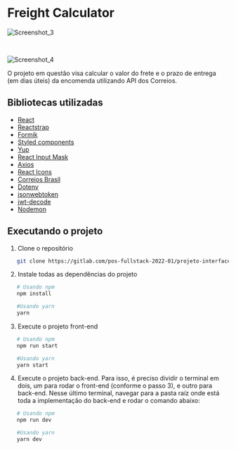# Freight Calculator

![Screenshot_3](/uploads/6e5c20e2454018db176b8efad7b9f3ba/Screenshot_3.png)

</br>

![Screenshot_4](/uploads/16502f0f56998f3270c9c17722e1e175/Screenshot_4.png)


O projeto em questão visa calcular o valor do frete e o prazo de entrega (em dias úteis) da encomenda utilizando API dos Correios.


## Bibliotecas utilizadas

* <a href="https://create-react-app.dev/">React</a>
* <a href="https://reactstrap.github.io/?path=/story/home-installation--page">Reactstrap</a>
* <a href="https://formik.org/docs/overview">Formik</a>
* <a href="https://styled-components.com/">Styled components</a>
* <a href="https://www.npmjs.com/package/yup?activeTab=readme">Yup</a>
* <a href="https://www.npmjs.com/package/react-input-mask">React Input Mask</a>
* <a href="https://www.npmjs.com/package/axios">Axios</a>
* <a href="https://react-icons.github.io/react-icons/">React Icons</a>
* <a href="https://www.npmjs.com/package/correios-brasil">Correios Brasil</a>
* <a href="https://www.npmjs.com/package/dotenv">Dotenv</a>
* <a href="https://www.npmjs.com/package/jsonwebtoken">jsonwebtoken</a>
* <a href="https://www.npmjs.com/package/jwt-decode">jwt-decode</a>
* <a href="https://www.npmjs.com/package/nodemon">Nodemon</a>

## Executando o projeto

1. Clone o repositório
```sh
   git clone https://gitlab.com/pos-fullstack-2022-01/projeto-interfaces-victor-mello.git
```

2. Instale todas as dependências do projeto
```sh
   # Usando npm
   npm install

   #Usando yarn
   yarn
```

3. Execute o projeto front-end
```sh
   # Usando npm
   npm run start

   #Usando yarn
   yarn start
```

4. Execute o projeto back-end. Para isso, é preciso dividir o terminal em dois, um para rodar o front-end (conforme o passo 3), e outro para back-end. Nesse último terminal, navegar para a pasta raíz onde está toda a implementação do back-end e rodar o comando abaixo:
```sh
   # Usando npm
   npm run dev

   #Usando yarn
   yarn dev
```
